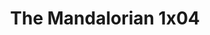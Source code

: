 ---
layout: episodios
title: "The Mandalorian 1x04"
url_serie_padre: 'the-mandalorian/temporada-1'
category: 'series'
capitulo: 'yes'
anio: '2019'
prev: 'capitulo-3'
proximo: 'capitulo-5'
sandbox: allow-same-origin allow-forms
idioma: 'Latino/Subtitulado'
calidad: 'Full HD'
fuente: 'cueva'
reproductores_fembed: ["https://feurl.com/v/gq0gkb-xjwr13gk","Latino","https://myurlshort.live/v/-2-ewsp2ke5rp2d","Latino","https://gdriveplayer.co/embed2.php?link=pkRrOWBPNO%252FQHltmHPWcuw%252FLoBRX1oaoyk9IUZTC4maDxiZ5m0z1zK8HnOFDLztqj7tXqwdmGNchNYc5Wkzn%252FcRxBqWhPdpCIm%252BAyHqe9SUpC2T%252BwKGS2mTyaM%252BHIdkqvCjwO0ae%252FqhsTJj9Pgnr1Uhk31GAjenjL1Ewea2RCqlehWPElrDNalB7xnAOpL9Tq1YxmuOJsrB6PA9yEQMIlY","Latino","https://api.cuevana3.io/stream/index.php?file=ek5lbm9xYWNrS0xJMVp5b21KREk0dFBLbjVkaHhkRGdrOG1jbnBpUnhhS1ZwcCtJaDhyYjVzM1VlbnQrc05lOTFOUitxSUs4bzkvUG5KMWxrcTJaNjdTU3FadVkyYURhMDlLYW5walN5ZUxZMHFadnJNZlU","Subtitulado"]
reproductores_upstream: ["https://upstream.to/embed-mpdmslblrylo.html","Latino","https://upstream.to/embed-guqp21kbx0f9.html","Latino","https://upstream.to/embed-lakliybvc2j4.html","Subtitulado","https://upstream.to/embed-zljm80rbsrod.html","Subtitulado"]
reproductor: 'fembed'
clasificacion: '+10'
tags:
- Ciencia-Ficcion
---